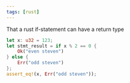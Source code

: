 ```yaml
---
tags: [rust]
---
```

That a rust if-statement can have a return type

```rust
let x: u32 = 123;
let stmt_result = if x % 2 == 0 {
    Ok("even steven")
} else {
    Err("odd steven")
};
assert_eq!(x, Err("odd steven"));
```